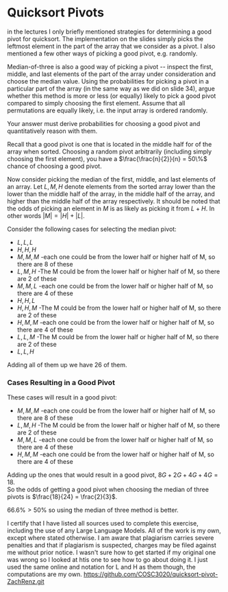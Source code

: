 # Quicksort Pivots

in the lectures I only briefly mentioned strategies for determining a good pivot
for quicksort. The implementation on the slides simply picks the leftmost
element in the part of the array that we consider as a pivot. I also mentioned a
few other ways of picking a good pivot, e.g. randomly.

Median-of-three is also a good way of picking a pivot -- inspect the first,
middle, and last elements of the part of the array under consideration and
choose the median value. Using the probabilities for picking a pivot in a
particular part of the array (in the same way as we did on slide 34), argue
whether this method is more or less (or equally) likely to pick a good pivot
compared to simply choosing the first element. Assume that all permutations are
equally likely, i.e. the input array is ordered randomly.

Your answer must derive probabilities for choosing a good pivot and
quantitatively reason with them.

Recall that a good pivot is one that is located in the middle half for of the array when sorted.
Choosing a random pivot arbitrarily (including simply choosing the first element), you have a $\frac{\frac{n}{2}}{n} = 50\%$ chance of choosing a good pivot.

Now consider picking the median of the first, middle, and last elements of an array. Let $L,M,H$ denote elements from the sorted array lower than the lower than the middle half of the array, in the middle half of the array, and higher than the middle half of the array respectively.
It should be noted that the odds of picking an element in $M$ is as likely as picking it from $L + H$. In other words $|M| = |H| + |L|$.

Consider the following cases for selecting the median pivot:

- $L, L, L$
- $H, H, H$
- $M, M, M$  -each one could be from the lower half or higher half of M, so there are 8 of these  
- $L, M, H$  -The M could be from the lower half or higher half of M, so there are 2 of these  
- $M, M, L$  -each one could be from the lower half or higher half of M, so there are 4 of these  
- $H, H, L$
- $H, H, M$  -The M could be from the lower half or higher half of M, so there are 2 of these  
- $H, M, M$  -each one could be from the lower half or higher half of M, so there are 4 of these  
- $L, L, M$  -The M could be from the lower half or higher half of M, so there are 2 of these  
- $L, L, H$

Adding all of them up we have $26$ of them. 

### Cases Resulting in a Good Pivot

These cases will result in a good pivot:

- $M, M, M$  -each one could be from the lower half or higher half of M, so there are 8 of these  
- $L, M, H$  -The M could be from the lower half or higher half of M, so there are 2 of these  
- $M, M, L$  -each one could be from the lower half or higher half of M, so there are 4 of these  
- $H, M, M$  -each one could be from the lower half or higher half of M, so there are 4 of these  

Adding up the ones that would result in a good pivot, $8G + 2G + 4G + 4G = 18$.  
So the odds of getting a good pivot when choosing the median of three pivots is $\frac{18}{24} = \frac{2}{3}$.

$66.6\% > 50\%$ so using the median of three method is better.

I certify that I have listed all sources used to complete this exercise, including the use of any Large Language Models. All of the work is my own, except where stated otherwise. I am aware that plagiarism carries severe penalties and that if plagiarism is suspected, charges may be filed against me without prior notice.
I wasn't sure how to get started if my original one was wrong so I looked at htis one to see how to go about doing it. I just used the same online and notation for L and H as them though, the computations are my own. 
https://github.com/COSC3020/quicksort-pivot-ZachRenz.git

